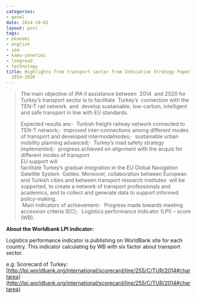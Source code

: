 ```yaml
---
categories:
- genel
date: 2014-10-01
layout: post
tags:
- ekonomi
- english
- ipa
- kamu-yonetimi
- longread
- technology
title: Highlights from transport sector from Indicative Strategy Paper for Turkey
  2014-2020
---
```


> The main objective of IPA II assistance between  2014  and 2020 for Turkey’s transport sector is to facilitate  Turkey’s  connection with the TEN-T rail network  and  develop sustainable, low-carbon, intelligent and safe transport in line with EU standards.  
>   
> Expected results are:·  Turkish freight railway network connected to TEN-T network;·  improved inter-connections among different modes of transport and developed intermodalnodes;·  sustainable urban mobility planning advanced;·  Turkey’s road safety strategy implemented;·  progress achieved on alignment with the acquis for different modes of transport  
> EU support will  
> facilitate Turkey’s gradual integration in the EU Global Navigation Satellite System  Galileo. Moreover, collaboration between European and Turkish cities and between transport research institutes  will be supported, to create a network of transport professionals and academics, and to collect and generate data to support informed policy-making.  
>  Main indicators of achievement:·  Progress made towards meeting accession criteria (EC);·  Logistics performance indicator (LPI) – score (WB).

  

  
  
  
**About the Worldbank LPI indicator:**  
  
Logistics performance indicator is publishing on WorldBank site for each country. This indicator calculating by WB with six factor about transport sector.

  

e.g: Scorecard of Turkey: [http://lpi.worldbank.org/international/scorecard/line/255/C/TUR/2014#chartarea](http://lpi.worldbank.org/international/scorecard/line/255/C/TUR/2014#chartarea)
